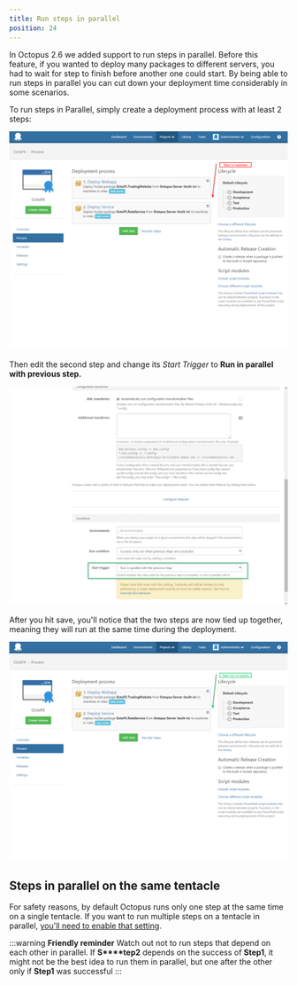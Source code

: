```yaml
---
title: Run steps in parallel
position: 24
---
```



In Octopus 2.6 we added support to run steps in parallel. Before this feature, if you wanted to deploy many packages to different servers, you had to wait for step to finish before another one could start. By being able to run steps in parallel you can cut down your deployment time considerably in some scenarios.


To run steps in Parallel, simply create a deployment process with at least 2 steps:


![](/docs/images/3048080/3277652.png)





Then edit the second step and change its *Start Trigger* to **Run in parallel with previous step.**


![](/docs/images/3048080/3277651.png)


After you hit save, you'll notice that the two steps are now tied up together, meaning they will run at the same time during the deployment.


![](/docs/images/3048080/3277650.png)




## Steps in parallel on the same tentacle


For safety reasons, by default Octopus runs only one step at the same time on a single tentacle. If you want to run multiple steps on a tentacle in parallel, [you'll need to enable that setting](http://docs.octopusdeploy.com/display/OD/Run+multiple+processes+on+a+Tentacle+Simultaneously).




:::warning
**Friendly reminder**
Watch out not to run steps that depend on each other in parallel. If **S****tep2** depends on the success of **Step1**, it might not be the best idea to run them in parallel, but one after the other only if **Step1** was successful
:::
